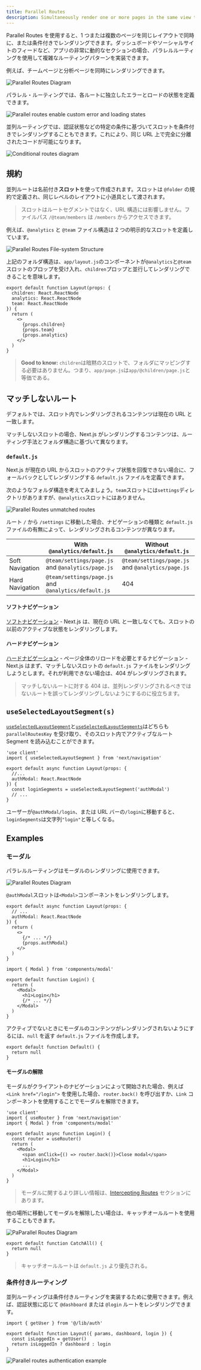 ```yaml
---
title: Parallel Routes
description: Simultaneously render one or more pages in the same view that can be navigated independently. A pattern for highly dynamic applications.
---
```


Parallel Routes を使用すると、1 つまたは複数のページを同じレイアウトで同時に、または条件付きでレンダリングできます。ダッシュボードやソーシャルサイトのフィードなど、アプリの非常に動的なセクションの場合、パラレルルーティングを使用して複雑なルーティングパターンを実装できます。

例えば、チームページと分析ページを同時にレンダリングできます。

![Parallel Routes Diagram](../../assets/parallel-routes.svg)

パラレル・ルーティングでは、各ルートに独立したエラーとロードの状態を定義できます。

![Parallel routes enable custom error and loading states](../../assets/parallel-routes-cinematic-universe.svg)

並列ルーティングでは、認証状態などの特定の条件に基づいてスロットを条件付きでレンダリングすることもできます。これにより、同じ URL 上で完全に分離されたコードが可能になります。

![Conditional routes diagram](../../assets/conditional-routes-ui.svg)

## 規約

並列ルートは名前付き**スロット**を使って作成されます。スロットは `@folder` の規約で定義され、同じレベルのレイアウトに小道具として渡されます。

> スロットはルートセグメントではなく、URL 構造には影響しません。ファイルパス `/@team/members` は `/members` からアクセスできます。

例えば、`@analytics` と `@team` ファイル構造は 2 つの明示的なスロットを定義しています。

![Parallel Routes File-system Structure](../../assets/parallel-routes-file-system.svg)

上記のフォルダ構造は、`app/layout.js`のコンポーネントが`@analytics`と`@team`スロットのプロップを受け入れ、`children`プロップと並行してレンダリングできることを意味します。

```tsx filename="app/layout.tsx" switcher
export default function Layout(props: {
  children: React.ReactNode
  analytics: React.ReactNode
  team: React.ReactNode
}) {
  return (
    <>
      {props.children}
      {props.team}
      {props.analytics}
    </>
  )
}
```

> **Good to know:** `children`は暗黙のスロットで、フォルダにマッピングする必要はありません。つまり、`app/page.js`は`app/@children/page.js`と等価である。

## マッチしないルート

デフォルトでは、スロット内でレンダリングされるコンテンツは現在の URL と一致します。

マッチしないスロットの場合、Next.js がレンダリングするコンテンツは、ルーティング手法とフォルダ構造に基づいて異なります。

### `default.js`

Next.js が現在の URL からスロットのアクティブ状態を回復できない場合に、フォールバックとしてレンダリングする `default.js` ファイルを定義できます。

次のようなフォルダ構造を考えてみましょう。`team`スロットには`settings`ディレクトリがありますが、`@analytics`スロットにはありません。

![Parallel Routes unmatched routes](../../assets/parallel-routes-unmatched-routes.svg)

ルート `/` から `/settings` に移動した場合、ナビゲーションの種類と `default.js` ファイルの有無によって、レンダリングされるコンテンツが異なります。

|                 | With `@analytics/default.js`                         | Without `@analytics/default.js`                   |
| --------------- | ---------------------------------------------------- | ------------------------------------------------- |
| Soft Navigation | `@team/settings/page.js` and `@analytics/page.js`    | `@team/settings/page.js` and `@analytics/page.js` |
| Hard Navigation | `@team/settings/page.js` and `@analytics/default.js` | 404                                               |

#### ソフトナビゲーション

[ソフトナビゲーション](/docs/app-router/building-your-application/routing/linking-and-navigating#ソフトナビゲーション) - Next.js は、現在の URL と一致しなくても、スロットの以前のアクティブな状態をレンダリングします。

#### ハードナビゲーション

[ハードナビゲーション](/docs/app-router/building-your-application/routing/linking-and-navigating#ハードナビゲーション) - ページ全体のリロードを必要とするナビゲーション - Next.js はまず、マッチしないスロットの `default.js` ファイルをレンダリングしようとします。それが利用できない場合は、404 がレンダリングされます。

> マッチしないルートに対する 404 は、並列レンダリングされるべきではないルートを誤ってレンダリングしないようにするのに役立ちます。

## `useSelectedLayoutSegment(s)`

[`useSelectedLayoutSegment`](/docs/app-router/api-reference/functions/use-selected-layout-segment)と[`useSelectedLayoutSegments`](/docs/app-router/api-reference/functions/use-selected-layout-segments)はどちらも `parallelRoutesKey` を受け取り、そのスロット内でアクティブなルート Segment を読み込むことができます。

```tsx filename="app/layout.tsx" switcher
'use client'
import { useSelectedLayoutSegment } from 'next/navigation'

export default async function Layout(props: {
  //...
  authModal: React.ReactNode
}) {
  const loginSegments = useSelectedLayoutSegment('authModal')
  // ...
}
```

<!-- textlint-disable -->

ユーザーが`@authModal/login`、または URL バーの`/login`に移動すると、`loginSegments`は文字列`"login"`と等しくなる。

<!-- textlint-enable -->

## Examples

### モーダル

パラレルルーティングはモーダルのレンダリングに使用できます。

![Parallel Routes Diagram](../../assets/parallel-routes-auth-modal.svg)

`@authModal`スロットは`<Modal>`コンポーネントをレンダリングします。

```tsx filename="app/layout.tsx" switcher
export default async function Layout(props: {
  // ...
  authModal: React.ReactNode
}) {
  return (
    <>
      {/* ... */}
      {props.authModal}
    </>
  )
}
```

```tsx filename="app/@authModal/login/page.tsx" switcher
import { Modal } from 'components/modal'

export default function Login() {
  return (
    <Modal>
      <h1>Login</h1>
      {/* ... */}
    </Modal>
  )
}
```

アクティブでないときにモーダルのコンテンツがレンダリングされないようにするには、`null` を返す `default.js` ファイルを作成します。

```tsx filename="app/@authModal/login/default.tsx" switcher
export default function Default() {
  return null
}
```

#### モーダルの解除

モーダルがクライアントのナビゲーションによって開始された場合、例えば `<Link href="/login">` を使用した場合、`router.back()` を呼び出すか、`Link` コンポーネントを使用することでモーダルを解除できます。

```tsx filename="app/@authModal/login/page.tsx" highlight="5" switcher
'use client'
import { useRouter } from 'next/navigation'
import { Modal } from 'components/modal'

export default async function Login() {
  const router = useRouter()
  return (
    <Modal>
      <span onClick={() => router.back()}>Close modal</span>
      <h1>Login</h1>
      ...
    </Modal>
  )
}
```

> モーダルに関するより詳しい情報は、[Intercepting Routes](/docs/app-router/building-your-application/routing/intercepting-routes) セクションにあります。

他の場所に移動してモーダルを解除したい場合は、キャッチオールルートを使用することもできます。

![PaParallel Routes Diagram](../../assets/parallel-routes-catchall.svg)

```tsx filename="app/@authModal/[...catchAll]/page.js"
export default function CatchAll() {
  return null
}
```

> キャッチオールルートは `default.js` より優先される。

### 条件付きルーティング

並列ルーティングは条件付きルーティングを実装するために使用できます。例えば、認証状態に応じて `@dashboard` または `@login` ルートをレンダリングできます。

```tsx filename="app/layout.tsx" switcher
import { getUser } from '@/lib/auth'

export default function Layout({ params, dashboard, login }) {
  const isLoggedIn = getUser()
  return isLoggedIn ? dashboard : login
}
```

![Parallel routes authentication example](../../assets/conditional-routes-ui.svg)
